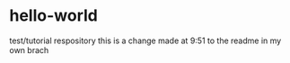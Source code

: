# hello-world
test/tutorial respository
this is a change made at 9:51 to the readme in my own brach
